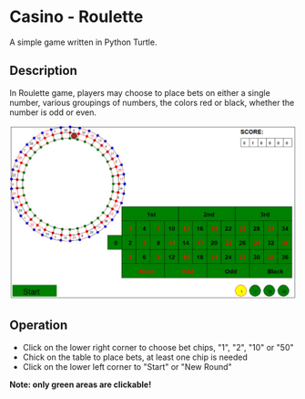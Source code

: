 Casino - Roulette
=================

A simple game written in Python Turtle.  

## Description
In Roulette game, players may choose to place bets on either a single number, various groupings of numbers, the colors red or black, whether the number is odd or even.

![ScreenShot](screenshot.jpg)

## Operation 
- Click on the lower right corner to choose bet chips, "1", "2", "10" or "50" 
- Chick on the table to place bets, at least one chip is needed
- Click on the lower left corner to "Start" or "New Round"

**Note: only green areas are clickable!**